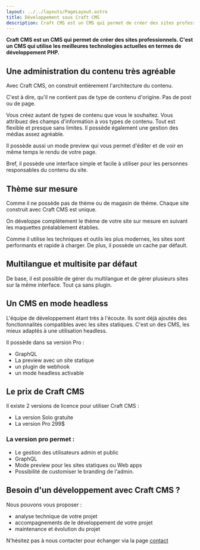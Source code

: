 ```yaml
---
layout: ../../layouts/PageLayout.astro
title: Développement sous Craft CMS
description: Craft CMS est un CMS qui permet de créer des sites professionnels. C'est un CMS qui utilise les meilleures technologies actuelles en termes de développement PHP.
---
```

**Craft CMS est un CMS qui permet de créer des sites professionnels. C'est un CMS qui utilise les meilleures technologies actuelles en termes de développement PHP.**

## Une administration du contenu très agréable

Avec Craft CMS, on construit entièrement l'architecture du contenu.

C'est à dire, qu'il ne contient pas de type de contenu d'origine. Pas de post ou de page.

Vous créez autant de types de contenu que vous le souhaitez. Vous attribuez des champs d'information à vos types de contenu. Tout est flexible et presque sans limites. Il possède également une gestion des médias assez agréable.

Il possède aussi un mode preview qui vous permet d'éditer et de voir en même temps le rendu de votre page.

Bref, il possède une interface simple et facile à utiliser pour les personnes responsables du contenu du site.

## Thème sur mesure

Comme il ne possède pas de thème ou de magasin de thème. Chaque site construit avec Craft CMS est unique.

On développe complètement le thème de votre site sur mesure en suivant les maquettes préalablement établies.

Comme il utilise les techniques et outils les plus modernes, les sites sont performants et rapide à charger.
De plus, il possède un cache par défault.

## Multilangue et multisite par défaut

De base, il est possible de gérer du multilangue et de gérer plusieurs sites sur la même interface. Tout ça sans plugin.

## Un CMS en mode headless

L'équipe de développement étant très à l'écoute. Ils sont déjà ajoutés des fonctionnalités compatibles avec les sites statiques.
C'est un des CMS, les mieux adaptés à une utilisation headless.

Il possède dans sa version Pro :

- GraphQL
- La preview avec un site statique
- un plugin de webhook
- un mode headless activable

## Le prix de Craft CMS

Il existe 2 versions de licence pour utiliser Craft CMS :

- La version Solo gratuite
- La version Pro 299$

### La version pro permet :

- Le gestion des utilisateurs admin et public
- GraphQL
- Mode preview pour les sites statiques ou Web apps
- Possibilité de customiser le branding de l'admin.


## Besoin d'un développement avec Craft CMS ?

Nous pouvons vous proposer :

- analyse technique de votre projet
- accompagnements de le développement de votre projet
- maintenance et évolution du projet

N'hésitez pas à nous contacter pour échanger via la page [contact](/contact)

